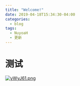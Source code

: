 ```yaml
---
title: "Welcome!"
date: 2019-04-18T15:34:30-04:00
categories:
  - blog
tags:
  - NuyoaH
  - 更新
---
```


# 测试
[![yWyJ61.png](https://s3.ax1x.com/2021/02/18/yWyJ61.png)](https://imgchr.com/i/yWyJ61)

